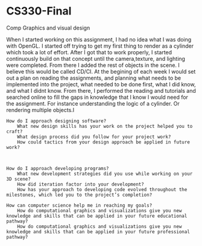 # CS330-Final
Comp Graphics and visual design

When I started working on this assignment, I had no idea what I was doing with OpenGL. I started off trying to get my first thing to render as a cylinder which took a lot of effort. After I got that to work properly, I started continuously build on that concept until the camera,texture, and lighting were completed. From there I added the rest of objects in the scene. I believe this would be called CD/CI. At the begining of each week I would set out a plan on reading the assignments, and planning what needs to be implemented into the project, what needed to be done first, what I did know, and what I didnt know. From there, I performed the reading and tutorials and searched online to fill the gaps in knowledge that I know I would need for the assignment. For instance understanding the logic of a cylinder. Or rendering multiple objects.I

    How do I approach designing software?
        What new design skills has your work on the project helped you to craft?
        What design process did you follow for your project work?
        How could tactics from your design approach be applied in future work?



    How do I approach developing programs?
        What new development strategies did you use while working on your 3D scene?
        How did iteration factor into your development?
        How has your approach to developing code evolved throughout the milestones, which led you to the project’s completion?

    How can computer science help me in reaching my goals?
        How do computational graphics and visualizations give you new knowledge and skills that can be applied in your future educational pathway?
        How do computational graphics and visualizations give you new knowledge and skills that can be applied in your future professional pathway?
